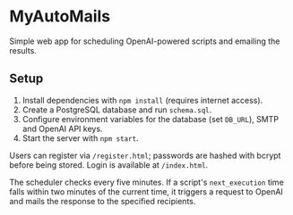 # MyAutoMails

Simple web app for scheduling OpenAI-powered scripts and emailing the results.

## Setup
1. Install dependencies with `npm install` (requires internet access).
2. Create a PostgreSQL database and run `schema.sql`.
3. Configure environment variables for the database (set `DB_URL`), SMTP and OpenAI API keys.
4. Start the server with `npm start`.

Users can register via `/register.html`; passwords are hashed with bcrypt before being stored. Login is available at `/index.html`.

The scheduler checks every five minutes. If a script's `next_execution` time falls within two minutes of the current time, it triggers a request to OpenAI and mails the response to the specified recipients.

